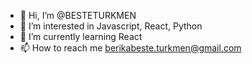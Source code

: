 - 👋 Hi, I’m @BESTETURKMEN
- 👀 I’m interested in Javascript, React, Python
- 🌱 I’m currently learning React
- 📫 How to reach me berikabeste.turkmen@gmail.com

<!---
BESTETURKMEN/BESTETURKMEN is a ✨ special ✨ repository because its `README.md` (this file) appears on your GitHub profile.
You can click the Preview link to take a look at your changes.
--->
